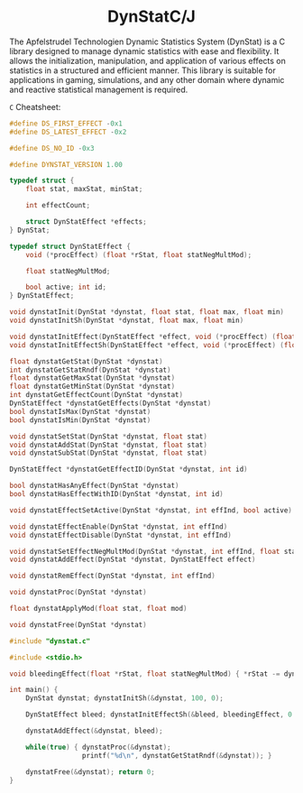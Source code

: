 <h1 align="center">DynStatC/J</h1>
The Apfelstrudel Technologien Dynamic Statistics System (DynStat) is a C library designed to manage dynamic statistics with ease and flexibility. It allows the initialization, manipulation, and application of various effects on statistics in a structured and efficient manner. This library is suitable for applications in gaming, simulations, and any other domain where dynamic and reactive statistical management is required.
<br>

```C``` Cheatsheet:
```c
#define DS_FIRST_EFFECT -0x1
#define DS_LATEST_EFFECT -0x2

#define DS_NO_ID -0x3

#define DYNSTAT_VERSION 1.00

typedef struct {
    float stat, maxStat, minStat;

    int effectCount;

    struct DynStatEffect *effects;
} DynStat;

typedef struct DynStatEffect {
    void (*procEffect) (float *rStat, float statNegMultMod);

    float statNegMultMod;

    bool active; int id;
} DynStatEffect;

void dynstatInit(DynStat *dynstat, float stat, float max, float min)
void dynstatInitSh(DynStat *dynstat, float max, float min)

void dynstatInitEffect(DynStatEffect *effect, void (*procEffect) (float *rStat, float statNegMultMod), float statNegMultMod, bool active, int id)
void dynstatInitEffectSh(DynStatEffect *effect, void (*procEffect) (float *rStat, float statNegMultMod), float statNegMultMod)

float dynstatGetStat(DynStat *dynstat)
int dynstatGetStatRndf(DynStat *dynstat)
float dynstatGetMaxStat(DynStat *dynstat)
float dynstatGetMinStat(DynStat *dynstat)
int dynstatGetEffectCount(DynStat *dynstat)
DynStatEffect *dynstatGetEffects(DynStat *dynstat)
bool dynstatIsMax(DynStat *dynstat)
bool dynstatIsMin(DynStat *dynstat)

void dynstatSetStat(DynStat *dynstat, float stat)
void dynstatAddStat(DynStat *dynstat, float stat)
void dynstatSubStat(DynStat *dynstat, float stat)

DynStatEffect *dynstatGetEffectID(DynStat *dynstat, int id)

bool dynstatHasAnyEffect(DynStat *dynstat)
bool dynstatHasEffectWithID(DynStat *dynstat, int id)

void dynstatEffectSetActive(DynStat *dynstat, int effInd, bool active)

void dynstatEffectEnable(DynStat *dynstat, int effInd)
void dynstatEffectDisable(DynStat *dynstat, int effInd)

void dynstatSetEffectNegMultMod(DynStat *dynstat, int effInd, float statNegMultMod)
void dynstatAddEffect(DynStat *dynstat, DynStatEffect effect)

void dynstatRemEffect(DynStat *dynstat, int effInd)

void dynstatProc(DynStat *dynstat)

float dynstatApplyMod(float stat, float mod)

void dynstatFree(DynStat *dynstat)
```

```c
#include "dynstat.c"

#include <stdio.h>

void bleedingEffect(float *rStat, float statNegMultMod) { *rStat -= dynstatApplyMod(1, statNegMultMod); }

int main() {
    DynStat dynstat; dynstatInitSh(&dynstat, 100, 0);

    DynStatEffect bleed; dynstatInitEffectSh(&bleed, bleedingEffect, 0.0001f);

    dynstatAddEffect(&dynstat, bleed);

    while(true) { dynstatProc(&dynstat);
                  printf("%d\n", dynstatGetStatRndf(&dynstat)); }

    dynstatFree(&dynstat); return 0;
}
```
